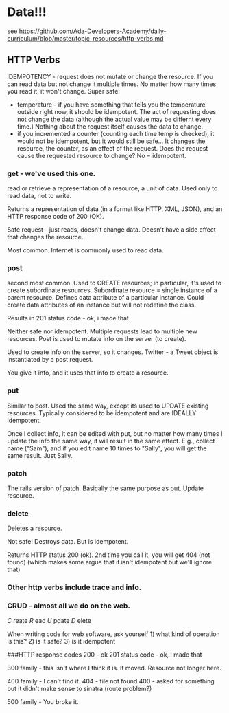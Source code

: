 # Data!!!
see https://github.com/Ada-Developers-Academy/daily-curriculum/blob/master/topic_resources/http-verbs.md

## HTTP Verbs
IDEMPOTENCY - request does not mutate or change the resource. If you can read data but not change it multiple times. No matter how many times you read it, it won't change. Super safe!
  - temperature - if you have something that tells you the temperature outside right now, it should be idempotent. The act of requesting does not change the data (although the actual value may be differnt every time.) Nothing about the request itself causes the data to change.
  - if you incremented a counter (counting each time temp is checked), it would not be idempotent, but it would still be safe... It changes the resource, the counter, as an effect of the request.
Does the request cause the requested resource to change? No = idempotent.

### get - we've used this one.
read or retrieve a representation of a resource, a unit of data. Used only to read data, not to write.

Returns a representation of data (in a format like HTTP, XML, JSON), and an HTTP response code of 200 (OK).

Safe request - just reads, doesn't change data. Doesn't have a side effect that changes the resource.

Most common. Internet is commonly used to read data.

### post
second most common. Used to CREATE resources; in particular, it's used to create subordinate resources. Subordinate resource = single instance of a parent resource. Defines data attribute of a particular instance. Could create data attributes of an instance but will not redefine the class.

Results in 201 status code - ok, i made that

Neither safe nor idempotent. Multiple requests lead to multiple new resources. Post is used to mutate info on the server (to create).

Used to create info on the server, so it changes. Twitter - a Tweet object is instantiated by a post request.

You give it info, and it uses that info to create a resource.

### put
Similar to post. Used the same way, except its used to UPDATE existing resources. Typically considered to be idempotent and are IDEALLY idempotent.

Once I collect info, it can be edited with put, but no matter how many times I update the info the same way, it will result in the same effect. E.g., collect name ("Sam"), and if you edit name 10 times to "Sally", you will get the same result. Just Sally.

### patch
The rails version of patch. Basically the same purpose as put. Update resource.

### delete
Deletes a resource.

Not safe! Destroys data. But is idempotent.

Returns HTTP status 200 (ok). 2nd time you call it, you will get 404 (not found) (which makes some argue that it isn't idempotent but we'll ignore that)

### Other http verbs include trace and info.

### CRUD - almost all we do on the web.
_C_ reate
_R_ ead
_U_ pdate
_D_ elete

When writing code for web software, ask yourself 1) what kind of operation is this? 2) is it safe? 3) is it idempotent

###HTTP response codes
200 - ok
201 status code - ok, i made that

300 family - this isn't where I think it is. It moved. Resource not longer here.

400 family - I can't find it.
404 - file not found
400 - asked for something but it didn't make sense to sinatra (route problem?)

500 family - You broke it.
